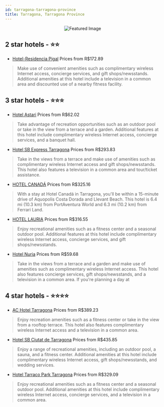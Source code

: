 ```yaml
---
id: tarragona-tarragona-province
title: Tarragona, Tarragona Province
---
```


<center><img src="https://i.travelapi.com/hotels/16000000/15100000/15097100/15097060/3f6fca6f_z.jpg" alt="Featured Image" /></center>


##  2 star hotels - ⭐️⭐️

-    [Hotel-Residencia Pigal](https://us.hurb.com/hotels/tarragona/hotel-residencia-pigal-JNP-JP365010?cmp=18055) Prices from R$172.89
   > Make use of convenient amenities such as complimentary wireless Internet access, concierge services, and gift shops/newsstands. Additional amenities at this hotel include a television in a common area and discounted use of a nearby fitness facility. 

##  3 star hotels - ⭐️⭐️⭐️

-    [Hotel Astari](https://us.hurb.com/hotels/tarragona/hotel-astari-JNP-JP052409?cmp=18055) Prices from R$62.02
   > Take advantage of recreation opportunities such as an outdoor pool or take in the view from a terrace and a garden. Additional features at this hotel include complimentary wireless Internet access, concierge services, and a banquet hall.
-    [Hotel SB Express Tarragona](https://us.hurb.com/hotels/tarragona/hotel-sb-express-tarragona-JNP-JP052301?cmp=18055) Prices from R$293.83
   > Take in the views from a terrace and make use of amenities such as complimentary wireless Internet access and gift shops/newsstands. This hotel also features a television in a common area and tour/ticket assistance.
-    [HOTEL CANADÁ](https://us.hurb.com/hotels/tarragona/hotel-canada-JNP-JP208000?cmp=18055) Prices from R$325.16
   > With a stay at Hotel Canadá in Tarragona, you'll be within a 15-minute drive of Aquopolis Costa Dorada and Llevant Beach. This hotel is 6.4 mi (10.3 km) from PortAventura World and 6.3 mi (10.2 km) from Ferrari Land.
-    [HOTEL LAURIA](https://us.hurb.com/hotels/tarragona/hotel-lauria-JNP-JP052276?cmp=18055) Prices from R$316.55
   > Enjoy recreational amenities such as a fitness center and a seasonal outdoor pool. Additional features at this hotel include complimentary wireless Internet access, concierge services, and gift shops/newsstands.
-    [Hotel Nuria](https://us.hurb.com/hotels/tarragona/hotel-nuria-JNP-JP002101?cmp=18055) Prices from R$59.68
   > Take in the views from a terrace and a garden and make use of amenities such as complimentary wireless Internet access. This hotel also features concierge services, gift shops/newsstands, and a television in a common area. If you're planning a day at

##  4 star hotels - ⭐️⭐️⭐️⭐️

-    [AC Hotel Tarragona](https://us.hurb.com/hotels/tarragona/ac-hotel-tarragona-JNP-JP052393?cmp=18055) Prices from R$389.23
   > Enjoy recreation amenities such as a fitness center or take in the view from a rooftop terrace. This hotel also features complimentary wireless Internet access and a television in a common area.
-    [Hotel SB Ciutat de Tarragona](https://us.hurb.com/hotels/tarragona/hotel-sb-ciutat-de-tarragona-JNP-JP314257?cmp=18055) Prices from R$435.85
   > Enjoy a range of recreational amenities, including an outdoor pool, a sauna, and a fitness center. Additional amenities at this hotel include complimentary wireless Internet access, gift shops/newsstands, and wedding services.
-    [Hotel Tarraco Park Tarragona](https://us.hurb.com/hotels/tarragona/hotel-tarraco-park-tarragona-JNP-JP148182?cmp=18055) Prices from R$329.09
   > Enjoy recreational amenities such as a fitness center and a seasonal outdoor pool. Additional amenities at this hotel include complimentary wireless Internet access, concierge services, and a television in a common area.
